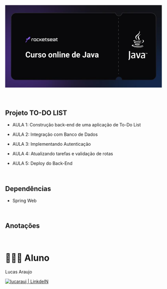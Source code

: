 <h2 align="center">
  <img width="550px" src="https://github.com/lucarauj/Curso-Java-Rocketseat/blob/main/Curso%20Java%20-%20Rocketseat.jpg">
</h2>

<br>

## Projeto TO-DO LIST

- AULA 1: Construção back-end de uma aplicação de To-Do List

- AULA 2: Integração com Banco de Dados

- AULA 3: Implementando Autenticação

- AULA 4: Atualizando tarefas e validação de rotas

- AULA 5: Deploy do Back-End

<br>

## Dependências

- Spring Web

<br>

## Anotações

<br>

# 👨🏼‍🎓 Aluno

Lucas Araujo

<a href="https://www.linkedin.com/in/lucarauj"><img alt="lucarauj | LinkdeIN" width="40px" src="https://user-images.githubusercontent.com/43545812/144035037-0f415fc7-9f96-4517-a370-ccc6e78a714b.png" /></a>
